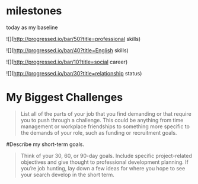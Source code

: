 # milestones
today as my baseline


![](http://progressed.io/bar/50?title=professional skills)

![](http://progressed.io/bar/40?title=English skills)

![](http://progressed.io/bar/10?title=social career)

![](http://progressed.io/bar/30?title=relationship status)



# My Biggest Challenges

>List all of the parts of your job that you find demanding or that require you to push through a challenge. This could be anything from time management or workplace friendships to something more specific to the demands of your role, such as funding or recruitment goals.

#Describe my short-term goals. 

>Think of your 30, 60, or 90-day goals. Include specific project-related objectives and give thought to professional development planning. If you’re job hunting, lay down a few ideas for where you hope to see your search develop in the short term.
